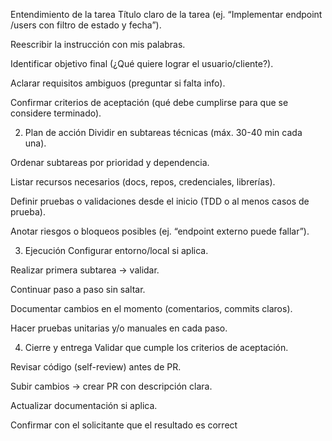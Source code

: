 Entendimiento de la tarea
 Título claro de la tarea (ej. “Implementar endpoint /users con filtro de estado y fecha”).

 Reescribir la instrucción con mis palabras.

 Identificar objetivo final (¿Qué quiere lograr el usuario/cliente?).

 Aclarar requisitos ambiguos (preguntar si falta info).

 Confirmar criterios de aceptación (qué debe cumplirse para que se considere terminado).

2. Plan de acción
 Dividir en subtareas técnicas (máx. 30-40 min cada una).

 Ordenar subtareas por prioridad y dependencia.

 Listar recursos necesarios (docs, repos, credenciales, librerías).

 Definir pruebas o validaciones desde el inicio (TDD o al menos casos de prueba).

 Anotar riesgos o bloqueos posibles (ej. “endpoint externo puede fallar”).

3. Ejecución
 Configurar entorno/local si aplica.

 Realizar primera subtarea → validar.

 Continuar paso a paso sin saltar.

 Documentar cambios en el momento (comentarios, commits claros).

 Hacer pruebas unitarias y/o manuales en cada paso.

4. Cierre y entrega
 Validar que cumple los criterios de aceptación.

 Revisar código (self-review) antes de PR.

 Subir cambios → crear PR con descripción clara.

 Actualizar documentación si aplica.

 Confirmar con el solicitante que el resultado es correct

